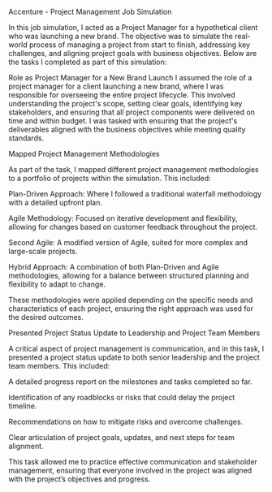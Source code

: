Accenture - Project Management Job Simulation

In this job simulation, I acted as a Project Manager for a hypothetical client who was launching a new brand. The objective was to simulate the real-world process of managing a project from start to finish, addressing key challenges, and aligning project goals with business objectives. Below are the tasks I completed as part of this simulation:

Role as Project Manager for a New Brand Launch
I assumed the role of a project manager for a client launching a new brand, where I was responsible for overseeing the entire project lifecycle. This involved understanding the project's scope, setting clear goals, identifying key stakeholders, and ensuring that all project components were delivered on time and within budget. I was tasked with ensuring that the project's deliverables aligned with the business objectives while meeting quality standards.

Mapped Project Management Methodologies

As part of the task, I mapped different project management methodologies to a portfolio of projects within the simulation. This included:

Plan-Driven Approach: Where I followed a traditional waterfall methodology with a detailed upfront plan.

Agile Methodology: Focused on iterative development and flexibility, allowing for changes based on customer feedback throughout the project.

Second Agile: A modified version of Agile, suited for more complex and large-scale projects.

Hybrid Approach: A combination of both Plan-Driven and Agile methodologies, allowing for a balance between structured planning and flexibility to adapt to change.

These methodologies were applied depending on the specific needs and characteristics of each project, ensuring the right approach was used for the desired outcomes.

Presented Project Status Update to Leadership and Project Team Members

A critical aspect of project management is communication, and in this task, I presented a project status update to both senior leadership and the project team members. This included:

A detailed progress report on the milestones and tasks completed so far.

Identification of any roadblocks or risks that could delay the project timeline.

Recommendations on how to mitigate risks and overcome challenges.

Clear articulation of project goals, updates, and next steps for team alignment.

This task allowed me to practice effective communication and stakeholder management, ensuring that everyone involved in the project was aligned with the project’s objectives and progress.


